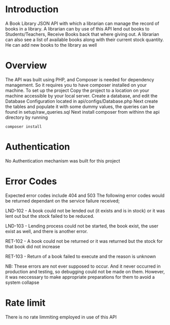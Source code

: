 # Introduction
A Book Library JSON API with which a librarian can manage the record of books in a library.
A librarian can by use of this API lend out books to Students/Teachers, Receive Books back that where giving out.
A librarian can also see a list of available books along with their current stock quantity.
He can add new books to the library as well

# Overview
The API was built using PHP, and Composer is needed for dependency management. So it requires you to have composer installed on your machine.
To set up the project
Copy the project to a location on your machine accessible by your local server.
Create a database, and edit the Database Configuration located in api/configs/Database.php
Next create the tables and populate it with some dummy values, the queries can be found in setup/raw_queries.sql
Next install composer from withinn the api directory by running
```
composer install
```


# Authentication
No Authentication mechanism was built for this project

# Error Codes
Expected error codes include 404 and 503
The following error codes would be returned dependant on the service failure received;

LND-102 - A book could not be lended out (it exists and is in stock) or it was lent out but the stock failed to be reduced.

LND-103 - Lending process could not be started, the book exist, the user exist as well, and there is another error.

RET-102 - A book could not be returned or it was returned but the stock for that book did not increase

RET-103 - Return of a book failed to execute and the reason is unknown


NB: These errors are not ever supposed to occur. And it never occurred in production and testing, so debugging could not be made on them. However, it was neccessary to make appropriate preparations for them to avoid a system collapse


# Rate limit
There is no rate limmiting employed in use of this API
